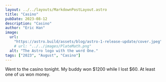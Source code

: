 ```yaml
---
layout: ../../layouts/MarkdownPostLayout.astro
title: "Casino"
pubDate: 2023-08-12
description: "Casino"
author: "Eric Han"
image:
  url:
    "https://astro.build/assets/blog/astro-1-release-update/cover.jpeg"
    # url: "../../images/PlateMath.png"
  alt: "The Astro logo with the word One."
tags: ["2023", "August", "Casino"]
---
```


Went to the casino tonight. My buddy won $1200 while I lost $60. At least one of us won money.
